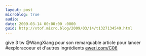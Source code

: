 ```yaml
---
layout: post
microblog: true
audio: 
date: 2009-03-14 00:00:00 -0000
guid: http://xtof.micro.blog/2009/03/14/t1327134549.html
---
```

give 3 tw @WangXiang pour son remarquable article pour lancer #exploracoeur et d'autres ingrédients  [eweri.com/C06](http://eweri.com/C06)
